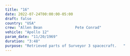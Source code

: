 ```yaml
---
title: "16"
date: 2022-07-24T00:00:00-05:00
draft: false
country: "USA"
crew: "Allen Bean               Pete Conrad"
vehicle: "Apollo 12"
param_date: "11/20/1969"
duration: "3:48"
purpose: "Retrieved parts of Surveyor 3 spacecraft.   "
---
```

